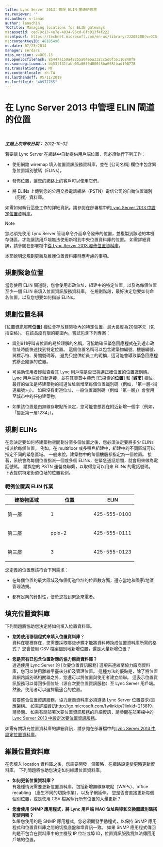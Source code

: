 ```yaml
---
title: Lync Server 2013：管理 ELIN 閘道的位置
ms.reviewer: ''
ms.author: v-lanac
author: lanachin
TOCTitle: Managing locations for ELIN gateways
ms:assetid: ced79c13-4e7e-4034-95cd-6fc913f4f222
ms:mtpsurl: https://technet.microsoft.com/en-us/library/JJ205288(v=OCS.15)
ms:contentKeyID: 48185496
ms.date: 07/23/2014
manager: serdars
mtps_version: v=OCS.15
ms.openlocfilehash: 8b447a150a48255a04e5a332cc5d0f56110848f9
ms.sourcegitcommit: bb53f131fabb03a66f0d000f8ba668fbad190778
ms.translationtype: MT
ms.contentlocale: zh-TW
ms.lasthandoff: 05/11/2019
ms.locfileid: "40977765"
---
```

<div data-xmlns="http://www.w3.org/1999/xhtml">

<div class="topic" data-xmlns="http://www.w3.org/1999/xhtml" data-msxsl="urn:schemas-microsoft-com:xslt" data-cs="http://msdn.microsoft.com/en-us/">

<div data-asp="http://msdn2.microsoft.com/asp">

# <a name="managing-locations-for-elin-gateways-in-lync-server-2013"></a>在 Lync Server 2013 中管理 ELIN 閘道的位置

</div>

<div id="mainSection">

<div id="mainBody">

<span> </span>

_**主題上次修改日期：** 2012-10-02_

若要讓 Lync Server 在網路中自動提供用戶端位置，您必須執行下列工作：

  - 使用網路 wiremap 填入位置資訊服務資料庫，並在 [公司名稱] 欄位中包含緊急位置識別號碼（ELINs）。

  - 發佈位置，讓您的網路上的客戶可以使用它們。

  - 將 ELINs 上傳到您的公用交換電話網絡（PSTN）電信公司的自動位置識別（阿裡）資料庫。

如需如何執行這些工作的詳細資訊，請參閱在部署檔中的[Lync Server 2013 中設定位置資料庫](lync-server-2013-configure-the-location-database.md)。

<div>


> [!NOTE]  
> 您必須先使用 Lync Server 管理命令介面命令發佈的位置，並複製到該池的本機存儲區，才能讓該用戶端無法使用新增到中央位置資料庫的位置。 如需詳細資訊，請參閱在部署檔中<A href="lync-server-2013-publish-the-location-database.md">從 Lync Server 2013 發佈位置資料庫</A>。



</div>

本節說明您規劃更新及維護位置資料庫時應考慮的事項。

<div>

## <a name="planning-emergency-locations"></a>規劃緊急位置

當您使用 ELIN 閘道時，您會使用市政位址、組建中的特定位置，以及為每個位置至少一個 ELIN 來填入位置資訊服務資料庫。 在規劃階段，最好決定您要如何命名位置，以及您想要如何指派 ELINs。

<div>

## <a name="planning-location-names"></a>規劃位置名稱

[位置資訊服務**位置**] 欄位會存放建築物內的特定位置，最大長度為20個字元（包括空格）。 在該長度有限的範圍內，嘗試包含下列專案：

  - 識別911呼叫者位置的易於理解的名稱，可協助確保緊急回應程式在到達市政位址時能快速找到特定位置。 這個位置名稱可以包含建築物編號、樓層編號、翼標示符、房間號碼等。 避免只提供給員工的昵稱，這可能會導致緊急回應程式移至錯誤的位置。

  - 可協助使用者輕鬆查看其 Lync 用戶端是否已挑選正確位置的位置識別碼。 Lync 用戶端會自動連接，並在其頁首中顯示 [已探索的**位置**] 和 [**城市**] 欄位。 最好的做法是將建築物的街道位址新增至每個位置識別碼（例如，「第一層\<街道編號\>」）。 如果沒有街道位址，一般位置識別碼（例如「第一層」）會套用至城市中的任何建築物。

  - 如果該位置是由無線存取點所決定，您可能會想要在附近新增一個字（例如，「接近第一層1234」）。

</div>

<div>

## <a name="planning-elins"></a>規劃 ELINs

在您決定要如何將建築物空間劃分至多個位置之後，您必須決定要將多少 ELINs 指派給每個位置。 例如，在 multifloor 或多租戶組建中，組建中的不同區域可以指定不同的緊急區域。 一般來說，建築物中的每個樓層都指定為一個位置。 接著，系統會為每個位置指派一個或多個 ELINs，在緊急通話期間，就會用來做為電話號碼。 請與您的 PSTN 運營商聯繫，以取得您可以用來 ELINs 的電話號碼。 下表提供特定街道位址的位置範例。

### <a name="sample-location-and-elin-assignments"></a>範例位置與 ELIN 作業

<table>
<colgroup>
<col style="width: 33%" />
<col style="width: 33%" />
<col style="width: 33%" />
</colgroup>
<thead>
<tr class="header">
<th>建築物區域</th>
<th>位置</th>
<th>ELIN</th>
</tr>
</thead>
<tbody>
<tr class="odd">
<td><p>第一層</p></td>
<td><p>1</p></td>
<td><p>425-555-0100</p></td>
</tr>
<tr class="even">
<td><p>第二層</p></td>
<td><p>pplx-2</p></td>
<td><p>425-555-0111</p></td>
</tr>
<tr class="odd">
<td><p>第三層</p></td>
<td><p>3</p></td>
<td><p>425-555-0123</p></td>
</tr>
</tbody>
</table>


您定義的位置應該符合下列需求：

  - 在每個位置的最大區域及每個街道位址的位置數方面，遵守當地和國家/地區管理法規。

  - 都有足夠的針對性，便於您找到緊急來電者。

</div>

</div>

<div>

## <a name="populating-the-location-database"></a>填充位置資料庫

下列問題將協助您決定將如何填入位置資料庫。

  - **您將使用哪個程式來填入位置資料庫？**  
    資料在哪裡存在，您需要採取哪些步驟才能將資料轉換成位置資料庫所需的格式？ 您會使用 CSV 檔案個別地新增位置，還是大量新增位置？

<!-- end list -->

  - **您是否有已包含位置對應的協力廠商資料庫？**  
    透過使用 Lync Server 的 [次要位置資訊服務] 選項來連線至協力廠商資料庫，您可以使用離線平臺來分組及管理位置。 這種方法的優點是，除了將位置與網路識別碼相關聯之外，您還可以將位置與使用者建立關聯。 這表示位置資訊服務可以傳回多個位址（源自次要位置資訊服務）至 Lync Server 用戶端。 然後，使用者可以選擇最適合的位置。
    
    若要整合位置資訊服務，協力廠商資料庫必須遵循 Lync Server 位置要求/回應架構。 如需詳細資訊<http://go.microsoft.com/fwlink/p/?linkid=213819>，請參閱。 如需有關部署次要位置資訊服務的詳細資訊，請參閱在部署檔中的[Lync Server 2013 中設定次要位置資訊服務](lync-server-2013-configure-a-secondary-location-information-service.md)。

如需有關填充位置資料庫的詳細資訊，請參閱在部署檔中的[Lync Server 2013 中設定位置資料庫](lync-server-2013-configure-the-location-database.md)。

</div>

<div>

## <a name="maintaining-the-location-database"></a>維護位置資料庫

在您填入 location 資料庫之後，您需要開發一個策略，在網路設定變更時更新資料庫。 下列問題將協助您決定如何維護位置資料庫。

  - **如何更新位置資料庫？**  
    有幾種情況需要更新位置資料庫，包括新增無線存取點（WAPs）、office recabling （產生不同的切換作業），以及子網延伸。 您是否會直接更新每個個別位置，或是使用 CSV 檔案執行所有位置的大量更新？

<!-- end list -->

  - **您會使用 SNMP 應用程式，將 Lync 用戶端 MAC 位址與埠和交換器識別碼搭配使用嗎？**  
    如果您使用的是 SNMP 應用程式，您必須開發手動程式，以保持 SNMP 應用程式和位置資料庫之間的切換底盤和埠資訊一致。 如果 SNMP 應用程式傳回的是不包含在資料庫中的主機殼 IP 位址或埠 ID，位置資訊服務將無法傳回用戶端的位置。

</div>

</div>

<span> </span>

</div>

</div>

</div>


